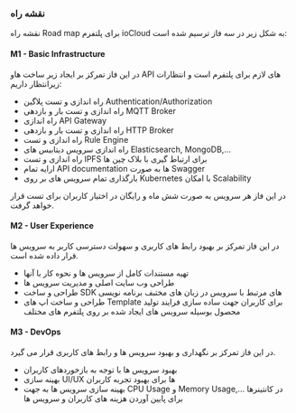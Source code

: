 ### نقشه راه

نقشه راه Road map برای پلتفرم ioCloud به شکل زیر در سه فاز ترسیم شده است:

#### M1 - Basic Infrastructure

در این فاز تمرکز بر ایجاد زیر ساخت هاو API های لازم برای پلتفرم است و انتظارات زیرانتظار داریم:

- راه اندازی و تست پلاگین Authentication/Authorization
- راه اندازی و تست بار و بازدهی MQTT Broker
- راه اندازی API Gateway
- راه اندازی و تست بار و بازدهی HTTP Broker
- راه اندازی و تست Rule Engine
- راه اندازی سرویس دیتابیس های Elasticsearch, MongoDB,...
- راه اندازی و تست IPFS برای ارتباط گیری با بلاک چین ها
- ارایه تمام API documentation ها به صورت Swagger
- بارگذاری تمام سرویس های بر روی Kubernetes با امکان Scalability

در این فاز هر سرویس به صورت شش ماه و رایگان در اختیار کاربران برای تست قرار خواهد گرفت.

#### M2 - User Experience

در این فاز تمرکز بر بهبود رابط های کاربری و سهولت دسترسی کاربر به سرویس ها قرار داده شده است.

- تهیه مستندات کامل از سرویس ها و نحوه کار با آنها
- طراحی وب سایت اصلی و مدیریت سرویس ها
- طراحی و ساخت SDK های مرتبط با سرویس در زبان های مختبف برنامه نویسی
- طراحی و ساخت اپ های Template برای کاربران جهت ساده سازی فرایند تولید محصول بوسیله سرویس های ایجاد شده بر روی پلتفرم های مختلف


#### M3 - DevOps

در این فاز تمرکز بر نگهداری و بهبود سرویس ها و رابط های کاربری قرار می گیرد.

- بهبود سرویس ها با توجه به بازخوردهای کاربران
- بهینه سازی UI/UX ها برای بهبود تجربه کاربران
- بهینه سازی سرویس ها به جهت CPU Usage و Memory Usage,... در کانتینرها برای پایین آوردن هزینه های کاربران و سرویس ها